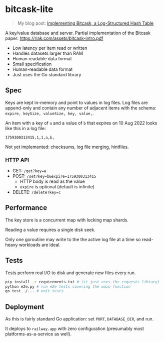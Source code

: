 # bitcask-lite
> My blog post: [Implementing Bitcask, a Log-Structured Hash Table](https://healeycodes.com/implementing-bitcask-a-log-structured-hash-table/)

A key/value database and server. Partial implementation of the Bitcask paper: https://riak.com/assets/bitcask-intro.pdf

- Low latency per item read or written
- Handles datasets larger than RAM
- Human readable data format
- Small specification
- Human-readable data format
- Just uses the Go standard library

## Spec

Keys are kept in-memory and point to values in log files. Log files are append-only and contain any number of adjacent items with the schema: `expire, keySize, valueSize, key, value,`.

An item with a key of `a` and a value of `b` that expires on 10 Aug 2022 looks like this in a log file:

```text
1759300313415,1,1,a,b,
```

Not yet implemented: checksums, log file merging, hintfiles.

### HTTP API

- GET: `/get?key=a`
- POST: `/set?key=b&expire=1759300313415`
  - HTTP body is read as the value
  - `expire` is optional (default is infinite)
- DELETE: `/delete?key=c`

## Performance

The key store is a concurrent map with locking map shards.

Reading a value requires a single disk seek.

Only one goroutine may write to the the active log file at a time so read-heavy workloads are ideal.

## Tests

Tests perform real I/O to disk and generate new files every run.

```bash
pip install -r requirements.txt # (it just uses the requests library)
python e2e.py # run e2e tests covering the main function
go test ./... # unit tests
```

## Deployment

As this is fairly standard Go application: set `PORT`, `DATABASE_DIR`, and run.

It deploys to `railway.app` with zero configuration (presumably most platforms-as-a-service as well).
